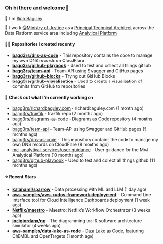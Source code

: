 ### Oh hi there and welcome👋

👐 I'm [Rich Baguley](https://richardbaguley.com/about)

🏢 I work [@Ministry of Justice](https://github.com/ministryofjustice) as a [Principal Technical Architect](https://ddat-capability-framework.service.gov.uk/role/technical-architect#principal-technical-architect) across the Data Platform service area including [Analytical Platform](https://user-guidance.analytical-platform.service.justice.gov.uk/)

#### 👨‍💻 Repositories I created recently
- **[bagg3rs/dns-as-code](https://github.com/bagg3rs/dns-as-code)** - This repository contains the code to manage my own DNS records on CloudFlare
- **[bagg3rs/github-playbook](https://github.com/bagg3rs/github-playbook)** - Used to test and collect all things github
- **[bagg3rs/team-api](https://github.com/bagg3rs/team-api)** - Team-API using Swagger and GitHub pages
- **[bagg3rs/github-blocks](https://github.com/bagg3rs/github-blocks)** - Trying out GitHub Blocks
- **[bagg3rs/github-visualisation](https://github.com/bagg3rs/github-visualisation)** - Used to create a visualisation of commits from GitHub to repositories

#### 👷 Check out what I'm currently working on

- [bagg3rs/richardbaguley.com](https://github.com/bagg3rs/richardbaguley.com) - richardbaguley.com (1 month ago)
- [bagg3rs/traefik](https://github.com/bagg3rs/traefik) - traefik repo (2 months ago)
- [bagg3rs/diagrams-as-code](https://github.com/bagg3rs/diagrams-as-code) - Diagrams as Code repository (4 months ago)
- [bagg3rs/team-api](https://github.com/bagg3rs/team-api) - Team-API using Swagger and GitHub pages (5 months ago)
- [bagg3rs/dns-as-code](https://github.com/bagg3rs/dns-as-code) - This repository contains the code to manage my own DNS records on CloudFlare (8 months ago)
- [moj-analytical-services/user-guidance](https://github.com/moj-analytical-services/user-guidance) - User guidance for the MoJ Analytical Platform (10 months ago)
- [bagg3rs/github-playbook](https://github.com/bagg3rs/github-playbook) - Used to test and collect all things github (11 months ago)

#### ⭐ Recent Stars


- **[katanaml/sparrow](https://github.com/katanaml/sparrow)** - Data processing with ML and LLM (1 day ago)
- **[aws-samples/aws-cudos-framework-deployment](https://github.com/aws-samples/aws-cudos-framework-deployment)** - Command Line Interface tool for Cloud Intelligence Dashboards deployment (1 week ago)
- **[Netflix/maestro](https://github.com/Netflix/maestro)** - Maestro: Netflix’s Workflow Orchestrator (3 weeks ago)
- **[jodigiordano/gg](https://github.com/jodigiordano/gg)** - The diagramming tool &amp; software architecture simulator (4 weeks ago)
- **[aws-samples/data-lake-as-code](https://github.com/aws-samples/data-lake-as-code)** - Data Lake as Code, featuring ChEMBL and OpenTargets (1 month ago)
